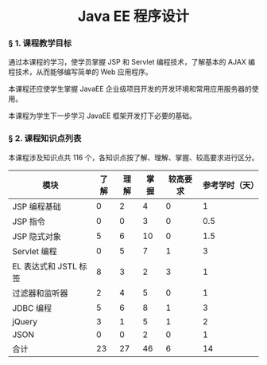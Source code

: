 
# <center>Java EE 程序设计</center>

### &sect; 1. 课程教学目标

通过本课程的学习，使学员掌握 JSP 和 Servlet 编程技术，了解基本的 AJAX 编程技术，从而能够编写简单的 Web 应用程序。

本课程还应使学生掌握 JavaEE 企业级项目开发的开发环境和常用应用服务器的使用。

本课程为学生下一步学习 JavaEE 框架开发打下必要的基础。

### &sect; 2. 课程知识点列表

本课程涉及知识点共 116 个，各知识点按了解、理解、掌握、较高要求进行区分。

|模块|了解|理解|掌握|较高要求|参考学时（天）|
|-|-|-|-|-|-|
|JSP 编程基础|0|2|4|0|1|
|JSP 指令|0|0|3|0|0.5|
|JSP 隐式对象|5|6|10|0|1.5|
|Servlet 编程|0|5|7|1|3|
|EL 表达式和 JSTL 标签|8|3|2|3|1|
|过滤器和监听器|2|4|5|0|1|
|JDBC 编程|5|6|8|1|3|
|jQuery|3|1|5|1|2|
|JSON|0|0|2|0|1|
|合计|23|27|46|6|14||


